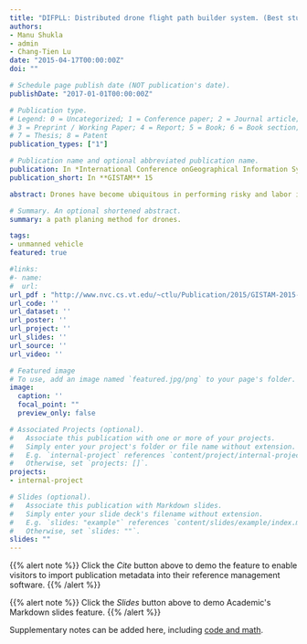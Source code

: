 ```yaml
---
title: "DIFPLL: Distributed drone flight path builder system. (Best student paper)"
authors:
- Manu Shukla
- admin
- Chang-Tien Lu
date: "2015-04-17T00:00:00Z"
doi: ""

# Schedule page publish date (NOT publication's date).
publishDate: "2017-01-01T00:00:00Z"

# Publication type.
# Legend: 0 = Uncategorized; 1 = Conference paper; 2 = Journal article;
# 3 = Preprint / Working Paper; 4 = Report; 5 = Book; 6 = Book section;
# 7 = Thesis; 8 = Patent
publication_types: ["1"]

# Publication name and optional abbreviated publication name.
publication: In *International Conference onGeographical Information Systems Theory, Applications and Management*
publication_short: In **GISTAM** 15

abstract: Drones have become ubiquitous in performing risky and labor intensive areal tasks cheaply and safely. To allow them to be autonomous, their flight plan needs to be pre-built for them. Existing works do not precalculate flight paths but instead focus on navigation through camera based image processing techniques, genetic or geometric algorithms to guide the drone during flight. That makes flight navigation complex and risky. In this paper we present automated flight plan builder DIFPL which pre-builds flight plans for drones to survey a large area. The flight plans are built for subregions and fed into drones which allow them to navigate autonomously. DIFPL employs distributed paradigm on Hadoop MapReduce framework. Distribution is achieved by processing sections or subregions in parallel. Experiments performed with network and elevation datasets validate the efficiency of DIFPL in building optimal flight plans.

# Summary. An optional shortened abstract.
summary: a path planing method for drones.

tags:
- unmanned vehicle
featured: true

#links:
#- name:
#  url: 
url_pdf : "http://www.nvc.cs.vt.edu/~ctlu/Publication/2015/GISTAM-2015-Proceedings.pdf"
url_code: ''
url_dataset: ''
url_poster: ''
url_project: ''
url_slides: ''
url_source: ''
url_video: ''

# Featured image
# To use, add an image named `featured.jpg/png` to your page's folder. 
image:
  caption: ''
  focal_point: ""
  preview_only: false

# Associated Projects (optional).
#   Associate this publication with one or more of your projects.
#   Simply enter your project's folder or file name without extension.
#   E.g. `internal-project` references `content/project/internal-project/index.md`.
#   Otherwise, set `projects: []`.
projects:
- internal-project

# Slides (optional).
#   Associate this publication with Markdown slides.
#   Simply enter your slide deck's filename without extension.
#   E.g. `slides: "example"` references `content/slides/example/index.md`.
#   Otherwise, set `slides: ""`.
slides: ""
---
```


{{% alert note %}}
Click the *Cite* button above to demo the feature to enable visitors to import publication metadata into their reference management software.
{{% /alert %}}

{{% alert note %}}
Click the *Slides* button above to demo Academic's Markdown slides feature.
{{% /alert %}}

Supplementary notes can be added here, including [code and math](https://sourcethemes.com/academic/docs/writing-markdown-latex/).

